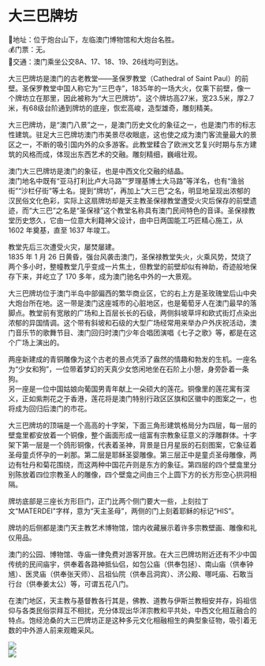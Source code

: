 # 大三巴牌坊  
📍地址：位于炮台山下，左临澳门博物馆和大炮台名胜。  
💰门票：无。  
🚌交通：澳门乘坐公交8A、17、18、19、26线均可到达。  
  
大三巴牌坊是澳门的古老教堂——圣保罗教堂（Cathedral of Saint Paul）的前壁。圣保罗教堂中国人称它为“三巴寺”，1835年的一场大火，仅乘下前壁，像一个牌坊立在那里，因此被称为“大三巴牌坊”。这个牌坊高27米，宽23.5米，厚2.7米，有68级台阶通到牌坊的底座，恢宏高峻，造型雄奇，雕刻精美。  
  
大三巴牌坊，是“澳门八景”之一，是澳门历史文化的象征之一，也是澳门市的标志性建筑。驻足大三巴牌坊澳门市美景尽收眼底，这也使之成为澳门客流量最大的景区之一，不断的吸引国内外的众多游客。此教堂糅合了欧洲文艺复兴时期与东方建筑的风格而成，体现出东西艺术的交融。雕刻精细，巍峨壮观。  
  
澳门大三巴牌坊是澳门的象征，也是中西文化交融的结晶。  
澳门地名中既有“亚马打利比卢大马路”“罗理基博士大马路”等洋名，也有“渔翁街”“沙栏仔街”等土名。提到“牌坊”，再加上“大三巴”之名，明显地呈现出浓郁的汉民俗文化色彩，实际上这扇牌坊却是天主教圣保禄教堂遭受火灾后保存的前壁遗迹，而“大三巴”之名是“圣保禄”这个教堂名称具有澳门民间特色的音译。圣保禄教堂历史悠久，它由一位意大利籍神父设计，由中日两国能工巧匠精心施工，从 1602 年奠基，直至 1637 年竣工。  
  
教堂先后三次遭受火灾，屡焚屡建。  
1835 年 1 月 26 日黄昏，强台风袭击澳门，圣保禄教堂失火，火乘风势，焚烧了两个多小时，整幢教堂几乎变成一片焦土，但教堂的前壁却似有神助，奇迹般地保存下来，并屹立了 170 多年，成为澳门驰名中外的一大景观。  
  
大三巴牌坊位于澳门半岛中部偏西的繁华商业区，它的右上方是圣玫瑰堂后山中央大炮台所在地。这一带是澳门这座城市的心脏地区，也是葡萄牙人在澳门最早的落脚点。教堂前有宽敞的广场和上百层长长的石级，两侧斜坡草坪和欧式街灯点染出浓郁的异国情调。这个带有斜坡和石级的大型广场经常用来举办户外庆祝活动，澳门音乐节的歌舞节目、澳门回归时澳门少年合唱团演唱《七子之歌》等，都是在这个广场上演出的。  
  
两座新建成的青铜雕像为这个古老的景点凭添了盎然的情趣和勃发的生机。一座名为“少女和狗”，一位带着梦幻的天真少女悠闲地坐在石阶上小憩，身旁卧着一条狗。  
另一座是一位中国姑娘向葡国男青年献上一朵硕大的莲花。铜像里的莲花寓有深义，正如紫荆花之于香港，莲花将是澳门特别行政区区旗和区徽中的图案之一，也将成为回归后澳门的市花。  
  
大三巴牌坊的顶端是一个高高的十字架，下面三角形建筑格局分为四层，每一层的壁龛里都安放着一个铜像，整个画面形成一组富有宗教象征意义的浮雕群体。十字架下第一层是一个鸽形铜像，代表着圣神，背景是日月星辰的石刻图案，它象征着圣母童贞怀孕的一刹那。第二层是耶稣圣婴雕像。第三层正中是童贞圣母雕像，两边有牡丹和菊花围绕，而这两种中国花卉则是东方的象征。第四层的四个壁龛里分别陈放着四位宗教圣人的雕像，四个壁龛之间由三个上圆下方的长方形空心拱洞相隔。  
  
牌坊底部是三座长方形巨门，正门比两个侧门要大一些，上刻拉丁文“MATERDEI"字样，意为“天主圣母”，两侧的门上刻着耶稣的标记“HIS”。  
  
牌坊的后侧都是澳门天主教艺术博物馆，馆内收藏展示着许多宗教壁画、雕像和礼仪用品。  
  
澳门的公园、博物馆、寺庙一律免费对游客开放。在大三巴牌坊附近还有不少中国传统的民间庙宇，供奉着各路神抵仙侣，如包公庙（供奉包拯）、南山庙（供奉钟馗）、医灵庙（供奉张天师）、吕祖仙院（供奉吕洞宾）、济公殿、哪吒庙、石敢当行台（供奉姜太公）等，可谓五花八门。  
  
在澳门地区，天主教与基督教各行其是，佛教、道教与伊斯兰教相安并存，妈祖信仰与各类民俗崇拜互不相扰，充分体现出华洋宗教和平共处，中西文化相互融合的特点。饱经沧桑的大三巴牌坊正是这种多元文化相融相生的典型象征物，吸引着无数的中外游人前来观瞻采风。  
  
![](https://raw.gitmirror.com/szqq0512/Pic/main/img/202201212057965.png)  
![](https://raw.gitmirror.com/szqq0512/Pic/main/img/202201212057964.png)  